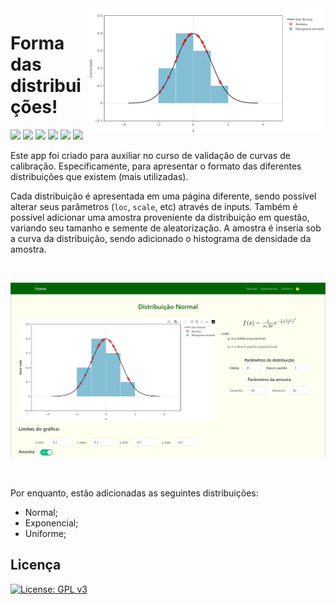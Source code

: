 <img src="icon.png" align="right" />

# Forma das distribuições!

<img src="https://img.shields.io/badge/Python-FFD43B?style=for-the-badge&logo=python&logoColor=blue"> <img src="https://img.shields.io/badge/Plotly-239120?style=for-the-badge&logo=plotly&logoColor=white"> <img src="https://img.shields.io/badge/dash-008DE4?style=for-the-badge&logo=dash&logoColor=white"> <img src="https://img.shields.io/badge/Pandas-2C2D72?style=for-the-badge&logo=pandas&logoColor=white"> <img src="https://img.shields.io/badge/numpy-%23013243.svg?style=for-the-badge&logo=numpy&logoColor=white"> <img src="https://img.shields.io/badge/SciPy-%230C55A5.svg?style=for-the-badge&logo=scipy&logoColor=%white">


Este app foi criado para auxiliar no curso de validação de curvas de calibração. Especificamente, para apresentar o formato das diferentes distribuições que existem (mais utilizadas).

Cada distribuição é apresentada em uma página diferente, sendo possível alterar seus parâmetros (`loc`, `scale`, etc) através de inputs. Também é possível adicionar uma amostra proveniente da distribuição em questão, variando seu tamanho e semente de aleatorização. A amostra é inseria sob a curva da distribuição, sendo adicionado o histograma de densidade da amostra.

<br>

<p align="center">
<img src="https://raw.githubusercontent.com/andersonmdcanteli/val-metodos-analiticos/main/dash-apps/distributions/assets/readme/normal_distribution.png" alt="screenshot da tela com a distribuição Normal padrão">
</p>

<br>

Por enquanto, estão adicionadas as seguintes distribuições:

- Normal;
- Exponencial;
- Uniforme;



## Licença

[![License: GPL v3](https://img.shields.io/badge/License-GPL%20v3-blue.svg)](https://www.gnu.org/licenses/gpl-3.0)
